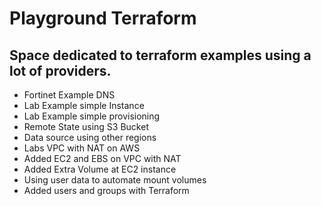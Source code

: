 # Playground Terraform

## Space dedicated to terraform examples using a lot of providers.

* Fortinet Example DNS
* Lab Example simple Instance
* Lab Example simple provisioning
* Remote State using S3 Bucket
* Data source using other regions
* Labs VPC with NAT on AWS
* Added EC2 and EBS on VPC with NAT
* Added Extra Volume at EC2 instance
* Using user data to automate mount volumes
* Added users and groups with Terraform
